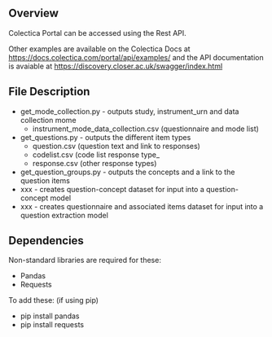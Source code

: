 ## Overview

Colectica Portal can be accessed using the Rest API. 

Other examples are available on the Colectica Docs at https://docs.colectica.com/portal/api/examples/ 
and the API documentation is avaiable at https://discovery.closer.ac.uk/swagger/index.html

## File Description

- get_mode_collection.py - outputs study, instrument_urn and data collection mome
  - instrument_mode_data_collection.csv (questionnaire and mode list)
- get_questions.py - outputs the different item types
  - question.csv (question text and link to responses)
  - codelist.csv (code list response type_
  - response.csv (other response types)
- get_question_groups.py - outputs the concepts and a link to the question items
- xxx - creates question-concept dataset for input into a question-concept model
- xxx - creates questionnaire and associated items dataset for input into a question extraction model

## Dependencies

Non-standard libraries are required for these:

- Pandas
- Requests

To add these: (if using pip)

- pip install pandas
- pip install requests
